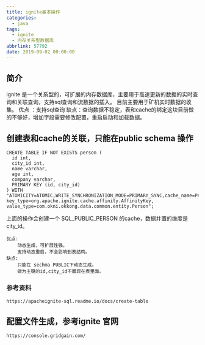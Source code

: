 ```yaml
---
title: ignite基本操作
categories:
  - java
tags:
  - ignite
  - 内存关系型数据库
abbrlink: 57792
date: 2019-09-02 00:00:00
---
```


## 简介
ignite 是一个关系型的，可扩展的内存数据库，主要用于高速更新的数据的实时查询和关联查询，支持sql查询和流数据的插入。
目前主要用于矿机实时数据的收集。
优点 ：支持sql查询
缺点：查询数据不稳定，表和cache的绑定这块目前做的不够好，增加字段需要修改配置，重启启动和加载数据。


## 创建表和cache的关联，只能在public schema 操作

```
CREATE TABLE IF NOT EXISTS person (
  id int,
  city_id int,
  name varchar,
  age int, 
  company varchar,
  PRIMARY KEY (id, city_id)
) WITH "ATOMICITY=ATOMIC,WRITE_SYNCHRONIZATION_MODE=PRIMARY_SYNC,cache_name=PersonCache,template=partitioned,backups=1,affinity_key=city_id, key_type=org.apache.ignite.cache.affinity.AffinityKey, value_type=com.okni.okkong.data.common.entity.Person";
```

上面的操作会创建一个 SQL_PUBLIC_PERSON 的cache，数据并置的维度是city_id。
```
优点:
    动态生成，可扩展性强。
    支持动态重启，不会影响到表结构。
缺点:
    只能在 sechma PUBLIC下动态生成。
    做为主键的id,city_id不展现在表里面。
```
### 参考资料
```
https://apacheignite-sql.readme.io/docs/create-table
```

## 配置文件生成，参考ignite 官网

```
https://console.gridgain.com/ 
```
